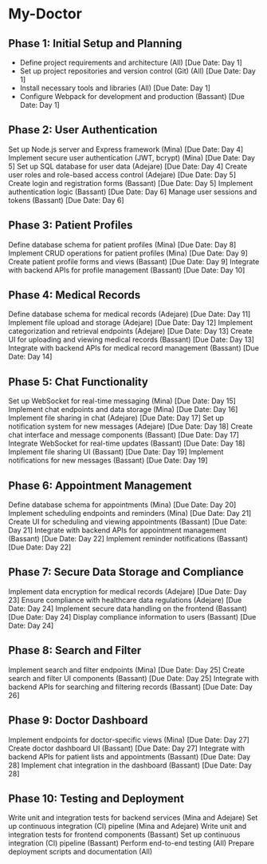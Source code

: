 # My-Doctor

## Phase 1: Initial Setup and Planning
- Define project requirements and architecture (All) [Due Date: Day 1]
- Set up project repositories and version control (Git) (All) [Due Date: Day 1]
- Install necessary tools and libraries (All) [Due Date: Day 1]
- Configure Webpack for development and production (Bassant) [Due Date: Day 1]
## Phase 2: User Authentication
Set up Node.js server and Express framework (Mina) [Due Date: Day 4]
Implement secure user authentication (JWT, bcrypt) (Mina) [Due Date: Day 5]
Set up SQL database for user data (Adejare) [Due Date: Day 4]
Create user roles and role-based access control (Adejare) [Due Date: Day 5]
Create login and registration forms (Bassant) [Due Date: Day 5]
Implement authentication logic (Bassant) [Due Date: Day 6]
Manage user sessions and tokens (Bassant) [Due Date: Day 6]
## Phase 3: Patient Profiles
Define database schema for patient profiles (Mina) [Due Date: Day 8]
Implement CRUD operations for patient profiles (Mina) [Due Date: Day 9]
Create patient profile forms and views (Bassant) [Due Date: Day 9]
Integrate with backend APIs for profile management (Bassant) [Due Date: Day 10]
## Phase 4: Medical Records
Define database schema for medical records (Adejare) [Due Date: Day 11]
Implement file upload and storage (Adejare) [Due Date: Day 12]
Implement categorization and retrieval endpoints (Adejare) [Due Date: Day 13]
Create UI for uploading and viewing medical records (Bassant) [Due Date: Day 13]
Integrate with backend APIs for medical record management (Bassant) [Due Date: Day 14]
## Phase 5: Chat Functionality
Set up WebSocket for real-time messaging (Mina) [Due Date: Day 15]
Implement chat endpoints and data storage (Mina) [Due Date: Day 16]
Implement file sharing in chat (Adejare) [Due Date: Day 17]
Set up notification system for new messages (Adejare) [Due Date: Day 18]
Create chat interface and message components (Bassant) [Due Date: Day 17]
Integrate WebSocket for real-time updates (Bassant) [Due Date: Day 18]
Implement file sharing UI (Bassant) [Due Date: Day 19]
Implement notifications for new messages (Bassant) [Due Date: Day 19]
## Phase 6: Appointment Management
Define database schema for appointments (Mina) [Due Date: Day 20]
Implement scheduling endpoints and reminders (Mina) [Due Date: Day 21]
Create UI for scheduling and viewing appointments (Bassant) [Due Date: Day 21]
Integrate with backend APIs for appointment management (Bassant) [Due Date: Day 22]
Implement reminder notifications (Bassant) [Due Date: Day 22]
## Phase 7: Secure Data Storage and Compliance
Implement data encryption for medical records (Adejare) [Due Date: Day 23]
Ensure compliance with healthcare data regulations (Adejare) [Due Date: Day 24]
Implement secure data handling on the frontend (Bassant) [Due Date: Day 24]
Display compliance information to users (Bassant) [Due Date: Day 24]
## Phase 8: Search and Filter
Implement search and filter endpoints (Mina) [Due Date: Day 25]
Create search and filter UI components (Bassant) [Due Date: Day 25]
Integrate with backend APIs for searching and filtering records (Bassant) [Due Date: Day 26]
## Phase 9: Doctor Dashboard
Implement endpoints for doctor-specific views (Mina) [Due Date: Day 27]
Create doctor dashboard UI (Bassant) [Due Date: Day 27]
Integrate with backend APIs for patient lists and appointments (Bassant) [Due Date: Day 28]
Implement chat integration in the dashboard (Bassant) [Due Date: Day 28]
## Phase 10: Testing and Deployment
Write unit and integration tests for backend services (Mina and Adejare)
Set up continuous integration (CI) pipeline (Mina and Adejare)
Write unit and integration tests for frontend components (Bassant)
Set up continuous integration (CI) pipeline (Bassant)
Perform end-to-end testing (All)
Prepare deployment scripts and documentation (All)
